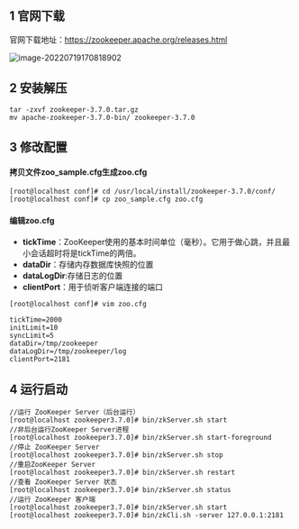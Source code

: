 ## 1 官网下载

官网下载地址：https://zookeeper.apache.org/releases.html

![image-20220719170818902](C:\Users\quanchao\AppData\Roaming\Typora\typora-user-images\image-20220719170818902.png)

## 2 安装解压

```shell
tar -zxvf zookeeper-3.7.0.tar.gz
mv apache-zookeeper-3.7.0-bin/ zookeeper-3.7.0
```

## 3 修改配置 

#### 拷贝文件zoo_sample.cfg生成zoo.cfg

```shell
[root@localhost conf]# cd /usr/local/install/zookeeper-3.7.0/conf/
[root@localhost conf]# cp zoo_sample.cfg zoo.cfg
```

#### 编辑zoo.cfg

- **tickTime**：ZooKeeper使用的基本时间单位（毫秒）。它用于做心跳，并且最小会话超时将是tickTime的两倍。
- **dataDir**：存储内存数据库快照的位置
- **dataLogDir**:存储日志的位置
- **clientPort**：用于侦听客户端连接的端口

```shell
[root@localhost conf]# vim zoo.cfg 

tickTime=2000
initLimit=10
syncLimit=5
dataDir=/tmp/zookeeper
dataLogDir=/tmp/zookeeper/log
clientPort=2181
```

## 4 运行启动

```
//运行 ZooKeeper Server（后台运行）
[root@localhost zookeeper3.7.0]# bin/zkServer.sh start
//非后台运行ZooKeeper Server进程
[root@localhost zookeeper3.7.0]# bin/zkServer.sh start-foreground
//停止 ZooKeeper Server
[root@localhost zookeeper3.7.0]# bin/zkServer.sh stop
//重启ZooKeeper Server
[root@localhost zookeeper3.7.0]# bin/zkServer.sh restart
//查看 ZooKeeper Server 状态
[root@localhost zookeeper3.7.0]# bin/zkServer.sh status
//运行 ZooKeeper 客户端
[root@localhost zookeeper3.7.0]# bin/zkServer.sh start
[root@localhost zookeeper3.7.0]# bin/zkCli.sh -server 127.0.0.1:2181
```

